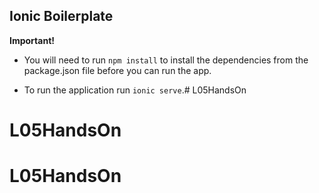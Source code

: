 ## Ionic Boilerplate

**Important!**
- You will need to run `npm install` to install the dependencies from the package.json file before you can run the app.

- To run the application run `ionic serve`.# L05HandsOn
# L05HandsOn
# L05HandsOn
